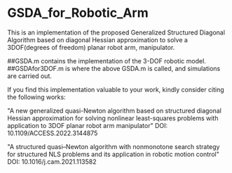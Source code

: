 # GSDA_for_Robotic_Arm
This is an implementation of the proposed Generalized Structured Diagonal Algorithm based on diagonal Hessian approximation
to solve a 3DOF(degrees of freedom) planar robot arm, manipulator.

##GSDA.m contains the implementation of the 3-DOF robotic model.
##GSDAfor3DOF.m is where the above GSDA.m is called, and simulations are carried out.


If you find this implementation valuable to your work, kindly consider citing the following works:

"A new generalized quasi-Newton algorithm based on structured diagonal
Hessian approximation for solving nonlinear least-squares problems with application to 3DOF planar robot arm manipulator"
DOI: 10.1109/ACCESS.2022.3144875

"A structured quasi–Newton algorithm with nonmonotone search strategy for structured NLS problems
and its application in robotic motion control"
DOI: 10.1016/j.cam.2021.113582
